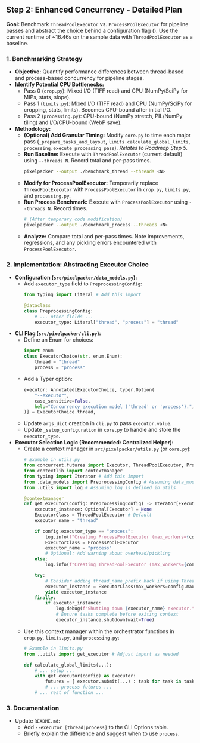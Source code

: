## Step 2: Enhanced Concurrency - Detailed Plan

**Goal:** Benchmark `ThreadPoolExecutor` vs. `ProcessPoolExecutor` for pipeline passes and abstract the choice behind a configuration flag (). Use the current runtime of ~16.46s on the sample data with `ThreadPoolExecutor` as a baseline.

### 1. Benchmarking Strategy

* **Objective:** Quantify performance differences between thread-based and process-based concurrency for pipeline stages.
* **Identify Potential CPU Bottlenecks:**
    * Pass 0 (`crop.py`): Mixed I/O (TIFF read) and CPU (NumPy/SciPy for MIPs, stats, slope).
    * Pass 1 (`limits.py`): Mixed I/O (TIFF read) and CPU (NumPy/SciPy for cropping, stats, limits). Becomes CPU-bound after initial I/O.
    * Pass 2 (`processing.py`): CPU-bound (NumPy stretch, PIL/NumPy tiling) and I/O/CPU-bound (WebP save).
* **Methodology:**
    * **(Optional) Add Granular Timing:** Modify `core.py` to time each major pass (`_prepare_tasks_and_layout`, `limits.calculate_global_limits`, `processing.execute_processing_pass`). *Relates to Roadmap Step 5.*
    * **Run Baseline:** Execute with `ThreadPoolExecutor` (current default) using `--threads N`. Record total and per-pass times.
        ```bash
        pixelpacker --output ./benchmark_thread --threads <N>
        ```
    * **Modify for ProcessPoolExecutor:** Temporarily replace `ThreadPoolExecutor` with `ProcessPoolExecutor` in `crop.py`, `limits.py`, and `processing.py`.
    * **Run Process Benchmark:** Execute with `ProcessPoolExecutor` using `--threads N`. Record times.
        ```bash
        # (After temporary code modification)
        pixelpacker --output ./benchmark_process --threads <N>
        ```
    * **Analyze:** Compare total and per-pass times. Note improvements, regressions, and any pickling errors encountered with `ProcessPoolExecutor`.

### 2. Implementation: Abstracting Executor Choice

* **Configuration (`src/pixelpacker/data_models.py`):**
    * Add `executor_type` field to `PreprocessingConfig`:
        ```python
        from typing import Literal # Add this import

        @dataclass
        class PreprocessingConfig:
            # ... other fields ...
            executor_type: Literal["thread", "process"] = "thread"
        ```
* **CLI Flag (`src/pixelpacker/cli.py`):**
    * Define an Enum for choices:
        ```python
        import enum
        class ExecutorChoice(str, enum.Enum):
            thread = "thread"
            process = "process"
        ```
    * Add a Typer option:
        ```python
        executor: Annotated[ExecutorChoice, typer.Option(
            "--executor",
            case_sensitive=False,
            help="Concurrency execution model ('thread' or 'process').",
        )] = ExecutorChoice.thread,
        ```
    * Update `args_dict` creation in `cli.py` to pass `executor.value`.
    * Update `_setup_configuration` in `core.py` to handle and store the `executor_type`.
* **Executor Selection Logic (Recommended: Centralized Helper):**
    * Create a context manager in `src/pixelpacker/utils.py` (or `core.py`):
        ```python
        # Example in utils.py
        from concurrent.futures import Executor, ThreadPoolExecutor, ProcessPoolExecutor
        from contextlib import contextmanager
        from typing import Iterator # Add this import
        from .data_models import PreprocessingConfig # Assuming data_models is in the same dir or adjust path
        from .utils import log # Assuming log is defined in utils

        @contextmanager
        def get_executor(config: PreprocessingConfig) -> Iterator[Executor]:
            executor_instance: Optional[Executor] = None
            ExecutorClass = ThreadPoolExecutor # Default
            executor_name = "thread"

            if config.executor_type == "process":
                log.info(f"Creating ProcessPoolExecutor (max_workers={config.max_threads})")
                ExecutorClass = ProcessPoolExecutor
                executor_name = "process"
                # Optional: Add warning about overhead/pickling
            else:
                log.info(f"Creating ThreadPoolExecutor (max_workers={config.max_threads})")

            try:
                # Consider adding thread_name_prefix back if using ThreadPoolExecutor
                executor_instance = ExecutorClass(max_workers=config.max_threads)
                yield executor_instance
            finally:
                if executor_instance:
                    log.debug(f"Shutting down {executor_name} executor.")
                    # Ensure tasks complete before exiting context
                    executor_instance.shutdown(wait=True)
        ```
    * Use this context manager within the orchestrator functions in `crop.py`, `limits.py`, and `processing.py`:
        ```python
        # Example in limits.py
        from ..utils import get_executor # Adjust import as needed

        def calculate_global_limits(...):
            # ... setup ...
            with get_executor(config) as executor:
                futures = { executor.submit(...) : task for task in tasks }
                # ... process futures ...
            # ... rest of function ...
        ```

### 3. Documentation

* Update `README.md`:
    * Add `--executor [thread|process]` to the CLI Options table.
    * Briefly explain the difference and suggest when to use `process`.